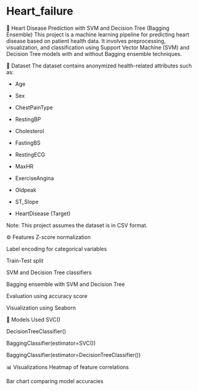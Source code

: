 # Heart_failure

💓 Heart Disease Prediction with SVM and Decision Tree (Bagging Ensemble)
This project is a machine learning pipeline for predicting heart disease based on patient health data. It involves preprocessing, visualization, and classification using Support Vector Machine (SVM) and Decision Tree models with and without Bagging ensemble techniques.

📁 Dataset
The dataset contains anonymized health-related attributes such as:

- Age

- Sex

- ChestPainType

- RestingBP

- Cholesterol

- FastingBS

- RestingECG

- MaxHR

- ExerciseAngina

- Oldpeak

- ST_Slope

- HeartDisease (Target)

Note: This project assumes the dataset is in CSV format.

⚙️ Features
Z-score normalization

Label encoding for categorical variables

Train-Test split

SVM and Decision Tree classifiers

Bagging ensemble with SVM and Decision Tree

Evaluation using accuracy score

Visualization using Seaborn

🧠 Models Used
SVC()

DecisionTreeClassifier()

BaggingClassifier(estimator=SVC())

BaggingClassifier(estimator=DecisionTreeClassifier())

📊 Visualizations
Heatmap of feature correlations

Bar chart comparing model accuracies
